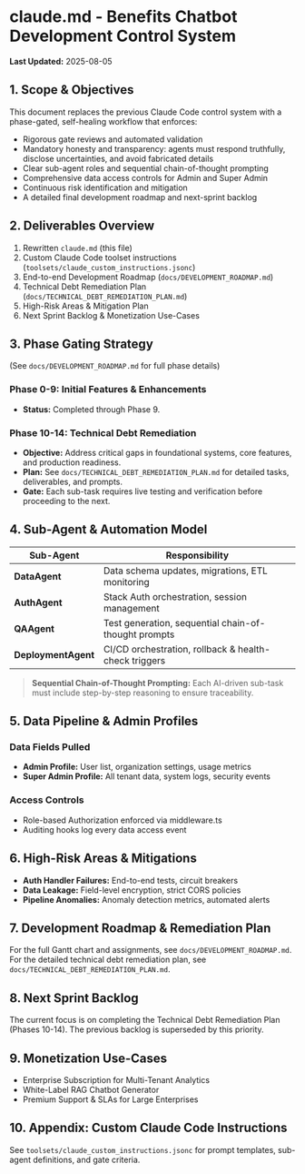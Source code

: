 # claude.md - Benefits Chatbot Development Control System

**Last Updated:** 2025-08-05

## 1. Scope & Objectives
 This document replaces the previous Claude Code control system with a phase-gated, self-healing workflow that enforces:
 - Rigorous gate reviews and automated validation
 - Mandatory honesty and transparency: agents must respond truthfully, disclose uncertainties, and avoid fabricated details
- Clear sub-agent roles and sequential chain-of-thought prompting
- Comprehensive data access controls for Admin and Super Admin
- Continuous risk identification and mitigation
- A detailed final development roadmap and next-sprint backlog

## 2. Deliverables Overview
1. Rewritten `claude.md` (this file)
2. Custom Claude Code toolset instructions (`toolsets/claude_custom_instructions.jsonc`)
3. End-to-end Development Roadmap (`docs/DEVELOPMENT_ROADMAP.md`)
4. Technical Debt Remediation Plan (`docs/TECHNICAL_DEBT_REMEDIATION_PLAN.md`)
5. High-Risk Areas & Mitigation Plan
6. Next Sprint Backlog & Monetization Use-Cases

## 3. Phase Gating Strategy
(See `docs/DEVELOPMENT_ROADMAP.md` for full phase details)

### Phase 0-9: Initial Features & Enhancements
- **Status:** Completed through Phase 9.

### Phase 10-14: Technical Debt Remediation
- **Objective:** Address critical gaps in foundational systems, core features, and production readiness.
- **Plan:** See `docs/TECHNICAL_DEBT_REMEDIATION_PLAN.md` for detailed tasks, deliverables, and prompts.
- **Gate:** Each sub-task requires live testing and verification before proceeding to the next.

## 4. Sub-Agent & Automation Model
| Sub-Agent       | Responsibility                                          |
|-----------------|---------------------------------------------------------|
| **DataAgent**   | Data schema updates, migrations, ETL monitoring         |
| **AuthAgent**   | Stack Auth orchestration, session management           |
| **QAAgent**     | Test generation, sequential chain-of-thought prompts    |
| **DeploymentAgent** | CI/CD orchestration, rollback & health-check triggers |

> **Sequential Chain-of-Thought Prompting:**
> Each AI-driven sub-task must include step-by-step reasoning to ensure traceability.

## 5. Data Pipeline & Admin Profiles
### Data Fields Pulled
- **Admin Profile:** User list, organization settings, usage metrics
- **Super Admin Profile:** All tenant data, system logs, security events

### Access Controls
- Role-based Authorization enforced via middleware.ts
- Auditing hooks log every data access event

## 6. High-Risk Areas & Mitigations
- **Auth Handler Failures:** End-to-end tests, circuit breakers
- **Data Leakage:** Field-level encryption, strict CORS policies
- **Pipeline Anomalies:** Anomaly detection metrics, automated alerts

## 7. Development Roadmap & Remediation Plan
For the full Gantt chart and assignments, see `docs/DEVELOPMENT_ROADMAP.md`.
For the detailed technical debt remediation plan, see `docs/TECHNICAL_DEBT_REMEDIATION_PLAN.md`.

## 8. Next Sprint Backlog
The current focus is on completing the Technical Debt Remediation Plan (Phases 10-14). The previous backlog is superseded by this priority.

## 9. Monetization Use-Cases
- Enterprise Subscription for Multi-Tenant Analytics
- White-Label RAG Chatbot Generator
- Premium Support & SLAs for Large Enterprises

## 10. Appendix: Custom Claude Code Instructions
See `toolsets/claude_custom_instructions.jsonc` for prompt templates, sub-agent definitions, and gate criteria.

